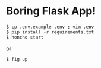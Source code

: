 Boring Flask App!
=================

    $ cp .env.example .env ; vim .env
    $ pip install -r requirements.txt
    $ honcho start

or

    $ fig up

